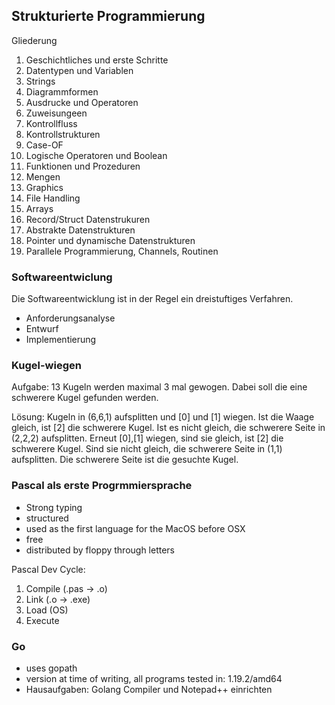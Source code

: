 [//]: # (2022-10-18.12:00)
[//]: # (HWR>DSINFO)
[//]: # (Einführung in die Programmierung)

## Strukturierte Programmierung

Gliederung

1. Geschichtliches und erste Schritte
2. Datentypen und Variablen
3. Strings
4. Diagrammformen
5. Ausdrucke und Operatoren
6. Zuweisungeen
7. Kontrollfluss
8. Kontrollstrukturen
9. Case-OF
10. Logische Operatoren und Boolean
11. Funktionen und Prozeduren
12. Mengen
13. Graphics
14. File Handling
15. Arrays
16. Record/Struct Datenstrukuren
17. Abstrakte Datenstrukturen
18. Pointer und dynamische Datenstrukturen
19. Parallele Programmierung, Channels, Routinen

### Softwareentwiclung

Die Softwareentwicklung ist in der Regel ein dreistuftiges Verfahren.

* Anforderungsanalyse
* Entwurf
* Implementierung

### Kugel-wiegen

Aufgabe: 13 Kugeln werden maximal 3 mal gewogen. Dabei soll die eine schwerere Kugel gefunden werden.

Lösung: Kugeln in (6,6,1) aufsplitten und [0] und [1] wiegen. 
Ist die Waage gleich, ist [2] die schwerere Kugel. 
Ist es nicht gleich, die schwerere Seite in (2,2,2) aufsplitten. 
Erneut [0],[1] wiegen, sind sie gleich, ist [2] die schwerere Kugel. 
Sind sie nicht gleich, die schwerere Seite in (1,1) aufsplitten.
Die schwerere Seite ist die gesuchte Kugel.

### Pascal als erste Progrmmiersprache

* Strong typing
* structured
* used as the first language for the MacOS before OSX
* free
* distributed by floppy through letters

Pascal Dev Cycle: 
 1. Compile (.pas -> .o)
 2. Link    (.o -> .exe)
 3. Load    (OS)
 4. Execute

### Go

* uses gopath
* version at time of writing, all programs tested in: 1.19.2/amd64
* Hausaufgaben: Golang Compiler und Notepad++ einrichten 
